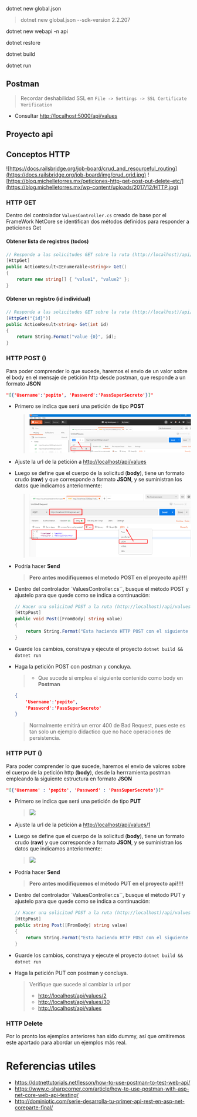 dotnet new global.json
> dotnet new global.json --sdk-version 2.2.207

dotnet new webapi -n api

dotnet restore

dotnet build 

dotnet run 



## Postman
> Recordar deshabilidad SSL en `File -> Settings -> SSL Certificate Verification`

* Consultar [http://localhost:5000/api/values](http://localhost:5000/api/values)

## Proyecto api


## Conceptos HTTP
![https://docs.railsbridge.org/job-board/crud_and_resourceful_routing](https://docs.railsbridge.org/job-board/img/crud_grid.jpg)
![https://blog.michelletorres.mx/peticiones-http-get-post-put-delete-etc/](https://blog.michelletorres.mx/wp-content/uploads/2017/12/HTTP.jpg)

### HTTP GET
Dentro del controlador `ValuesController.cs` creado de base por el FrameWork NetCore se identifican dos métodos definidos para responder a peticiones Get

#### Obtener lista de registros (todos)
```csharp
// Responde a las solicitudes GET sobre la ruta (http://localhost)/api/values
[HttpGet]
public ActionResult<IEnumerable<string>> Get()
{
    return new string[] { "value1", "value2" };
}
```

#### Obtener un registro  (id individual)
```csharp
// Responde a las solicitudes GET sobre la ruta (http://localhost)/api/values/5
[HttpGet("{id}")]
public ActionResult<string> Get(int id)
{
    return String.Format("value {0}", id);
}
```



### HTTP POST ()
Para poder comprender lo que sucede, haremos el envio de un valor sobre el body en el mensaje de petición http desde postman, que responde a un formato **JSON**
```Json
"[{'Username':'pepito', 'Password':'PassSuperSecreto'}]"
```
* Primero se indica que será una petición de tipo **POST**
    > ![](imgs/post1.png)
* Ajuste la url de la petición a [http://localhost/api/values](http://localhost/api/values)
* Luego se define que el cuerpo de la solicitud (**body**), tiene un formato crudo (**raw**) y que corresponde a formato **JSON**, y se suministran los datos que indicamos anteriormente:
    > ![](imgs/post2.png)
* Podría hacer **Send** 
  > **Pero antes modifiquemos el metodo POST en el proyecto api!!!!**

* Dentro del controlador `ValuesController.cs``, busque el método POST y ajustelo para que quede como se indica a continuación:
    ```csharp
    // Hacer una solicitud POST a la ruta (http://localhost)/api/values
    [HttpPost]
    public void Post([FromBody] string value)
    {
        return String.Format("Esta haciendo HTTP POST con el siguiente valor en el Boby del mensaje: {0}", value);
    }
    ```
* Guarde los cambios, construya y ejecute el proyecto `dotnet build && dotnet run`
* Haga la petición POST con postman y concluya.
    > * Que sucede si emplea el siguiente contenido como body en **Postman**
    ```Json
    {
        'Username':'pepito', 
        'Password':'PassSuperSecreto'
    }
    ```
    > Normalmente emitirá un error 400 de Bad Request, pues este es tan solo un ejemplo didactico que no hace operaciones de persistencia. 

### HTTP PUT ()
Para poder comprender lo que sucede, haremos el envio de valores sobre el cuerpo de la petición http (**body**), desde la herrramienta postman empleando la siguiente estructura en formato **JSON**
```Json
"[{'Username' : 'pepito', 'Password' : 'PassSuperSecreto'}]"
```
* Primero se indica que será una petición de tipo **PUT**
    > ![](imgs/put1.png)
* Ajuste la url de la petición a [http://localhost/api/values/1](http://localhost/api/values/1)
* Luego se define que el cuerpo de la solicitud (**body**), tiene un formato crudo (**raw**) y que corresponde a formato **JSON**, y se suministran los datos que indicamos anteriormente:
    > ![](imgs/put2.png)
* Podría hacer **Send** 
  > **Pero antes modifiquemos el método PUT en el proyecto api!!!!**

* Dentro del controlador `ValuesController.cs``, busque el método PUT y ajustelo para que quede como se indica a continuación:
    ```csharp
    // Hacer una solicitud POST a la ruta (http://localhost)/api/values
    [HttpPost]
    public string Post([FromBody] string value)
    {
        return String.Format("Esta haciendo HTTP POST con el siguiente valor en el Boby del mensaje: {0}", value);
    }
    ```
* Guarde los cambios, construya y ejecute el proyecto `dotnet build && dotnet run`
* Haga la petición PUT con postman y concluya.
    > Verifique que sucede al cambiar la url por 
    > * [http://localhost/api/values/2](http://localhost/api/values/2)
    > * [http://localhost/api/values/30](http://localhost/api/values/30)
    > * [http://localhost/api/values](http://localhost/api/values)

### HTTP Delete
Por lo pronto los ejemplos anteriores han sido dummy, así que omitiremos este apartado para abordar un ejemplos más real.


# Referencias utiles
* https://dotnettutorials.net/lesson/how-to-use-postman-to-test-web-api/
* https://www.c-sharpcorner.com/article/how-to-use-postman-with-asp-net-core-web-api-testing/
* http://dominiotic.com/serie-desarrolla-tu-primer-api-rest-en-asp-net-coreparte-final/


